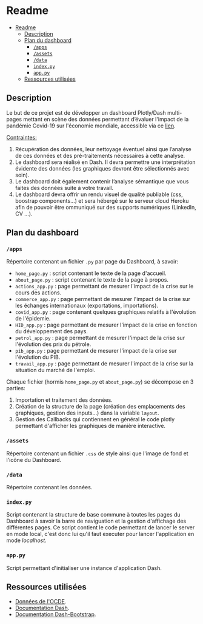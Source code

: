 Readme
============

- [Readme](#readme)
  - [Description](#description)
  - [Plan du dashboard](#plan-du-dashboard)
    - [`/apps`](#apps)
    - [`/assets`](#assets)
    - [`/data`](#data)
    - [`index.py`](#indexpy)
    - [`app.py`](#apppy)
  - [Ressources utilisées](#ressources-utilisées)


## Description
Le but de ce projet est de développer un dashboard Plotly/Dash multi-pages mettant en scène des données permettant d’évaluer l'impact de la pandémie Covid-19 sur l'économie mondiale, accessible via ce [lien](https://data.mendeley.com/datasets/b2wvnbnpj9/1).

<u>Contraintes:</u>
1. Récupération des données, leur nettoyage éventuel
ainsi que l’analyse de ces données et des pré-traitements nécessaires à cette analyse.
2. Le dashboard sera réalisé en Dash. Il devra permettre une interprétation évidente des données (les graphiques devront être sélectionnés avec soin).
3. Le dashboard doit également contenir l’analyse sémantique que vous faites des données suite à votre travail.
4. Le dashboard devra offrir un rendu visuel de qualité publiable (css, boostrap components...) et sera hébergé sur le serveur cloud Heroku afin de pouvoir être ommuniqué sur des supports numériques (LinkedIn, CV …).


## Plan du dashboard

### `/apps` 
Répertoire contenant un fichier `.py` par page du Dashboard, à savoir:

* `home_page.py` : script contenant le texte de la page d'accueil.
* `about_page.py` : script contenant le texte de la page à propos.
* `actions_app.py` : page permettant de mesurer l'impact de la crise sur le cours des actions.
* `commerce_app.py` : page permettant de mesurer l'impact de la crise sur les échanges internationaux (exportations, importations).
* `covid_app.py` : page contenant quelques graphiques relatifs à l'évolution de l'épidemie. 
* `HID_app.py` : page permettant de mesurer l'impact de la crise en fonction du développement des pays.
* `petrol_app.py` : page permettant de mesurer l'impact de la crise sur l'évolution des prix du pétrole.
* `pib_app.py` : page permettant de mesurer l'impact de la crise sur l'évolution du PIB.
* `travail_app.py` : page permettant de mesurer l'impact de la crise sur la situation du marché de l'emploi.
  
Chaque fichier (hormis `home_page.py` et `about_page.py`) se décompose en 3 parties:
1. Importation et traitement des données.
2. Création de la structure de la page (création des emplacements des graphiques, gestion des inputs...) dans la variable `layout`.
3. Gestion des Callbacks qui contiennent en général le code plotly permettant d'afficher les graphiques de manière interactive.


### `/assets`
Répertoire contenant un fichier `.css` de style ainsi que l'image de fond et l'icône du Dashboard.

### `/data`
Répertoire contenant les données.

### `index.py`
Script contenant la structure de base commune à toutes les pages du Dashboard à savoir la barre de naviguation et la gestion d'affichage des différentes pages. Ce script contient le code permettant de lancer le server en mode local, c'est donc lui qu'il faut executer pour lancer l'application en mode *localhost*.

### `app.py`
Script permettant d'initialiser une instance d'application Dash.


## Ressources utilisées
* [Données de l'OCDE](https://stats.oecd.org/index.aspx?lang=fr).
* [Documentation Dash](https://dash.plotly.com/).
* [Documentation Dash-Bootstrap](https://dash-bootstrap-components.opensource.faculty.ai/docs/).

